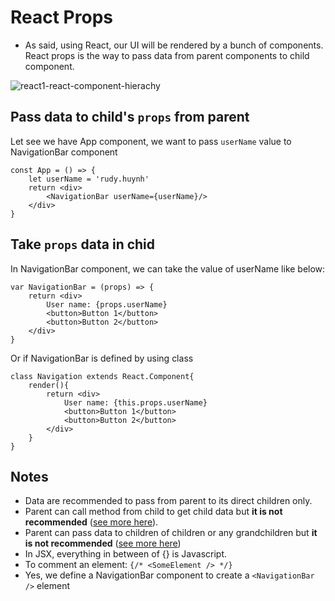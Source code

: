 # React Props

* As said, using React, our UI will be rendered by a bunch of components. React props is the way to pass data from parent components to child component.

![react1-react-component-hierachy](https://github.com/rudyhuynh/front-end-note/blob/master/react1-react-component-hierachy.png "React Component Hierachy")

## Pass data to child's `props` from parent
Let see we have App component, we want to pass `userName` value to NavigationBar component
````
const App = () => {
	let userName = 'rudy.huynh'
    return <div>
        <NavigationBar userName={userName}/>
    </div>
}
````

## Take `props` data in chid
In NavigationBar component, we can take the value of userName like below:
````
var NavigationBar = (props) => {
    return <div>
    	User name: {props.userName}
        <button>Button 1</button>
        <button>Button 2</button>
    </div>
}
````
Or if NavigationBar is defined by using class
````
class Navigation extends React.Component{
	render(){
		return <div>
			User name: {this.props.userName}
	        <button>Button 1</button>
	        <button>Button 2</button>
		</div>
	}
}
````

## Notes

* Data are recommended to pass from parent to its direct children only.
* Parent can call method from child to get child data but **it is not recommended** ([see more here](https://facebook.github.io/react/docs/refs-and-the-dom.html)).
* Parent can pass data to children of children or any grandchildren but **it is not recommended** ([see more here](https://facebook.github.io/react/docs/context.html))
* In JSX, everything in between of {} is Javascript.
* To comment an element: `{/* <SomeElement /> */}`
* Yes, we define a NavigationBar component to create a `<NavigationBar />` element

